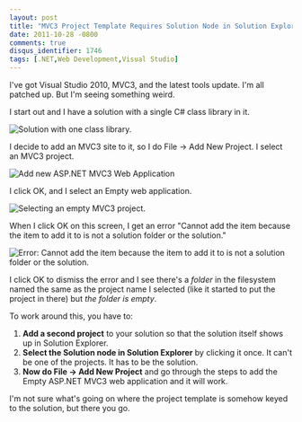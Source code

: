 ```yaml
---
layout: post
title: "MVC3 Project Template Requires Solution Node in Solution Explorer"
date: 2011-10-28 -0800
comments: true
disqus_identifier: 1746
tags: [.NET,Web Development,Visual Studio]
---
```

I've got Visual Studio 2010, MVC3, and the latest tools update. I'm all
patched up. But I'm seeing something weird.

I start out and I have a solution with a single C\# class library in it.

![Solution with one class
library.](https://hyqi8g.bl3302.livefilestore.com/y2pdMlKHkOXmstx39SC2mevUw06qaic_Rs_0MDFH3MEQVzwY_cj9VeJgCKEpoa9mxDxKzF0sugGnDkOg13LsVQ1mTkJICDVu9OtaP0D15plCRw/20111028screen1.png?psid=1)

I decide to add an MVC3 site to it, so I do File -\> Add New Project. I
select an MVC3 project.

![Add new ASP.NET MVC3 Web
Application](https://hyqi8g.bl3302.livefilestore.com/y2pPWzqgBxUDMs66c5JTb2ZzVylDh7cx4ssXRUNaZAul6isRB7aWKNb5daiKV-xL49xjyO8Hjtz2km9oXvvHKfoOKUe9ZG4LKdMaY6QRFb1-vc/20111028screen2.png?psid=1)

I click OK, and I select an Empty web application.

![Selecting an empty MVC3
project.](https://hyqi8g.bl3301.livefilestore.com/y2p4-P06DRfMxjQgBW8x9qvnGJYsXgysPMidRRcG-Cws3X8aODsQeE8msIosbIMU0rPZMGJTrLWCGpHxYfEixQEPl_0cl4PxxicOzSOtOgAlbk/20111028screen3.png?psid=1)

When I click OK on this screen, I get an error "Cannot add the item
because the item to add it to is not a solution folder or the solution."

![Error: Cannot add the item because the item to add it to is not a
solution folder or the
solution.](https://hyqi8g.bl3302.livefilestore.com/y2pBrQ2QHjXf9LG6Xur-laYeIe1-mPr5UOnDhrk8xaLW42Q7z0ryKaxKVHU3CSv06BYtiH9y7VfyspgAT-9n4l_9MpYYnpGaFEpoMdJXuJ7iPM/20111028screen4.png?psid=1)

I click OK to dismiss the error and I see there's a *folder* in the
filesystem named the same as the project name I selected (like it
started to put the project in there) but *the folder is empty*.

To work around this, you have to:

1.  **Add a second project** to your solution so that the solution
    itself shows up in Solution Explorer.
2.  **Select the Solution node in Solution Explorer** by clicking it
    once. It can't be one of the projects. It has to be the solution.
3.  **Now do File -\> Add New Project** and go through the steps to add
    the Empty ASP.NET MVC3 web application and it will work.

I'm not sure what's going on where the project template is somehow keyed
to the solution, but there you go.

